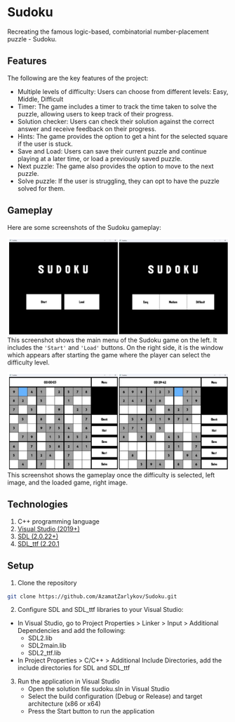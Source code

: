 # Sudoku
Recreating the famous logic-based, combinatorial number-placement puzzle - Sudoku.

## Features

The following are the key features of the project:

* Multiple levels of difficulty: Users can choose from different levels: Easy, Middle, Difficult
* Timer: The game includes a timer to track the time taken to solve the puzzle, allowing users to keep track of their progress.
* Solution checker: Users can check their solution against the correct answer and receive feedback on their progress.
* Hints: The game provides the option to get a hint for the selected square if the user is stuck.
* Save and Load: Users can save their current puzzle and continue playing at a later time, or load a previously saved puzzle.
* Next puzzle: The game also provides the option to move to the next puzzle.
* Solve puzzle: If the user is struggling, they can opt to have the puzzle solved for them.

## Gameplay

Here are some screenshots of the Sudoku gameplay:

![Screenshot 1](/img/menu_levels.png)
This screenshot shows the main menu of the Sudoku game on the left. It includes the `'Start'` and `'Load'` buttons. On the right side, it is the window which appears after starting the game where the player can select the difficulty level.

![Screenshot 2](/img/gameplay_load.png)
This screenshot shows the gameplay once the difficulty is selected, left image, and the loaded game, right image. 

## Technologies

1. C++ programming language
2. [Visual Studio (2019+)](https://visualstudio.microsoft.com/)
3. [SDL (2.0.22+)](https://github.com/libsdl-org/SDL/releases/tag/release-2.24.0)
4. [SDL_ttf (2.20.1](https://github.com/libsdl-org/SDL_ttf)

## Setup

1. Clone the repository
```bash
git clone https://github.com/AzamatZarlykov/Sudoku.git
```
2. Configure SDL and SDL_ttf libraries to your Visual Studio:
* In Visual Studio, go to Project Properties > Linker > Input > Additional Dependencies and add the following:
    * SDL2.lib
    * SDL2main.lib
    * SDL2_ttf.lib
* In Project Properties > C/C++ > Additional Include Directories, add the include directories for SDL and SDL_ttf
3. Run the application in Visual Studio
    * Open the solution file sudoku.sln in Visual Studio
    * Select the build configuration (Debug or Release) and target architecture (x86 or x64)
    * Press the Start button to run the application
